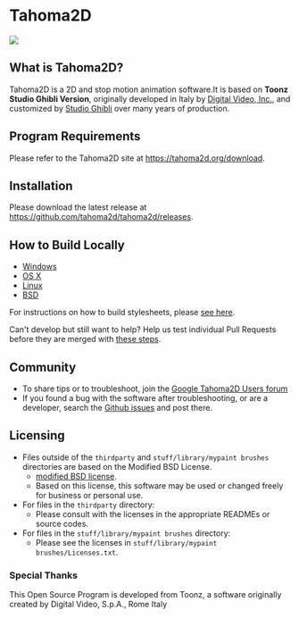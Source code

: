 # Tahoma2D

[![](https://ci.appveyor.com/api/projects/status/mnc3mepksux9kvap/branch/master?svg=true)](https://ci.appveyor.com/project/tahoma2d/tahoma2d)

## What is Tahoma2D?

Tahoma2D is a 2D and stop motion animation software.It is based on **Toonz Studio
Ghibli Version**, originally developed in Italy by
[Digital Video, Inc.](http://www.toonz.com/), and customized by
[Studio Ghibli](http://www.ghibli.jp/) over many years of production.

## Program Requirements

Please refer to the Tahoma2D site at <https://tahoma2d.org/download>.

## Installation

Please download the latest release at <https://github.com/tahoma2d/tahoma2d/releases>.

## How to Build Locally

- [Windows](./doc/how_to_build_win.md)
- [OS X](./doc/how_to_build_macosx.md)
- [Linux](./doc/how_to_build_linux.md)
- [BSD](./doc/how_to_build_bsd.md)

For instructions on how to build stylesheets, please [see here](./doc/how_to_stylesheet.md).

Can't develop but still want to help? Help us test individual Pull Requests before they are merged with [these steps](./doc/how_to_test_prs.md).

## Community

- To share tips or to troubleshoot, join the [Google Tahoma2D Users forum](hhttps://groups.google.com/g/tahoma2d)
- If you found a bug with the software after troubleshooting, or are a developer, search the [Github issues](https://github.com/tahoma2d/tahoma2d/issues) and post there.

## Licensing

- Files outside of the `thirdparty` and `stuff/library/mypaint brushes` directories are based on the Modified BSD License.
  - [modified BSD license](./LICENSE.txt).
  - Based on this license, this software may be used or changed freely for business or personal use.
- For files in the `thirdparty` directory:
  - Please consult with the licenses in the appropriate READMEs or source codes.
- For files in the `stuff/library/mypaint brushes` directory:
  - Please see the licenses in `stuff/library/mypaint brushes/Licenses.txt`.

### Special Thanks

This Open Source Program is developed from Toonz, a software originally created by Digital Video, S.p.A., Rome Italy
